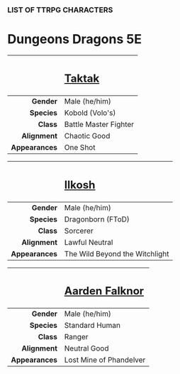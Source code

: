 
### LIST OF TTRPG CHARACTERS

# Dungeons <i class="fab fa-d-and-d"></i> Dragons 5E

<!-- ![Image](/character-aarden.png) -->


|  | <h2>[Taktak]()</h2> |
| ---: | :--- |
| **Gender** | Male (he/him) |
| **Species** | Kobold (Volo's) |
| **Class** | Battle Master Fighter |
| **Alignment** | Chaotic Good |
| **Appearances** | One Shot |

|  | <h2>[Ilkosh]()</h2> |
| ---: | :--- |
| **Gender** | Male (he/him) |
| **Species** | Dragonborn (FToD) |
| **Class** | Sorcerer |
| **Alignment** | Lawful Neutral |
| **Appearances** | The Wild Beyond the Witchlight |

|  | <h2>[Aarden Falknor]()</h2> |
| ---: | :--- |
| **Gender** | Male (he/him) |
| **Species** | Standard Human |
| **Class** | Ranger |
| **Alignment** | Neutral Good |
| **Appearances** | Lost Mine of Phandelver |
